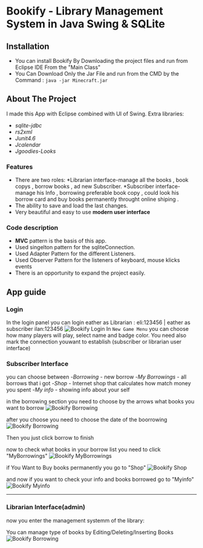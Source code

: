 # Bookify - Library Management System in Java Swing & SQLite
## Installation
- You can install Bookify By Downloading the project files and run from Eclipse IDE 
From the "Main Class"
- You Can Download Only the Jar File and run from the CMD by the Command :
	`java -jar Minecraft.jar`
## About The Project
I made this App with Eclipse combined with UI of Swing. Extra libraries: 
- *sqlite-jdbc*
- *rs2xml*
- *Junit4.6*
- *Jcalendar*
- *Jgoodies-Looks*
### Features
- There are two roles:
*Librarian interface-manage all the books , book copys , borrow books , ad new Subscriber.
*Subscriber interface-manage his Info , borrowing preferable book copy , could look his borrow card and buy books permanently throught online shiping .
- The ability to save and load the last changes.
- Very beautiful and easy to use **modern user interface**


### Code description
- **MVC** pattern is the basis of this app.
- Used singelton pattern for the sqliteConnection.
- Used Adapter Pattern for the different Listeners.
- Used Observer Pattern for the listeners of keyboard, mouse klicks events
- There is an opportunity to expand the project easily.

## App guide
### Login
In the login panel you can login eather as Librarian : eli:123456 | eather as subscriber ilan:123456
![Bookify Login](https://live.staticflickr.com/65535/48514426106_7605bb29a8_z.jpg)
In `New Game Menu` you can choose how many players will play, select name and badge color.
You need also mark the connection youwant to establish (subscriber or librarian user interface)



### Subscriber Interface
you can choose between 
-*Borrowing* - new borrow 
-*My Borrowings* - all borrows that i got
-*Shop* - Internet shop that calculates how match money you spent
-*My info* - showing info about your self

in the borrowing section you need to choose by the arrows what books you want to borrow
![Bookify Borrowing](https://live.staticflickr.com/65535/48514425771_60b8167162_z.jpg)

after you choose you need to choose the date of the boorrowing
![Bookify Borrowing](https://live.staticflickr.com/65535/48514425871_05bddb20b1_z.jpg)

Then you just click borrow to finish

now to check what books in your borrow list you need to click "MyBorrowings" 
![Bookify MyBorrowings](https://live.staticflickr.com/65535/48514607742_4c742ff2e2_z.jpg)

if You Want to Buy books permanently you go to "Shop"
![Bookify Shop](https://live.staticflickr.com/65535/48514425486_bcd4fb3c0d_z.jpg)

and now if you want to check your info and books borrowed go to "Myinfo"
![Bookify Myinfo](https://live.staticflickr.com/65535/48514607927_79c9f5772b_z.jpg)

---

### Librarian Interface(admin)
now you enter the management systemm of the library:

You can manage type of books by Editing/Deleting/Inserting Books
![Bookify Borrowing](https://live.staticflickr.com/65535/48514607522_83c9a67a1e_z.jpg)
